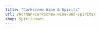```yaml
---
title: "Corkscrew Wine & Spirits"
url: /norman/corkscrew-wine-und-spirits/
shop: Spirituosen
---
```

